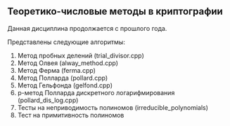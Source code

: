 ## Теоретико-числовые методы в криптографии
Данная дисциплина продолжается с прошлого года.


Представлены следующие алгоритмы:
1) Метод пробных делений (trial_divisor.cpp)
2) Метод Олвея (alway_method.cpp)
3) Метод Ферма (ferma.cpp)
4) Метод Полларда (pollard.cpp)
5) Метод Гельфонда (gelfond.cpp)
6) p-метод Полларда дискретного логарифмирования (pollard_dis_log.cpp)
7) Тесты на неприводимость полиномов (irreducible_polynomials)
8) Тест на примитивность полиномов
